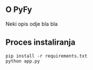 

## O PyFy

Neki opis odje bla bla 

## Proces instaliranja

`pip install -r requirements.txt`
<br>
`python app.py`
<br>
